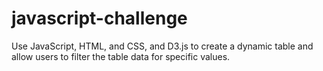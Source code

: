 # javascript-challenge
Use JavaScript, HTML, and CSS, and D3.js to create a dynamic table and allow users to filter the table data for specific values.

